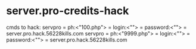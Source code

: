 # server.pro-credits-hack
cmds to hack:
<hack>servpro = ph:<"100.php"> = login:<""> = password:<""> = server.pro.hack.56228kills.com<hack>
<hack>servpro = ph:<"9999.php"> = login:<""> = password:<""> = server.pro.hack.56228kills.com<hack>
